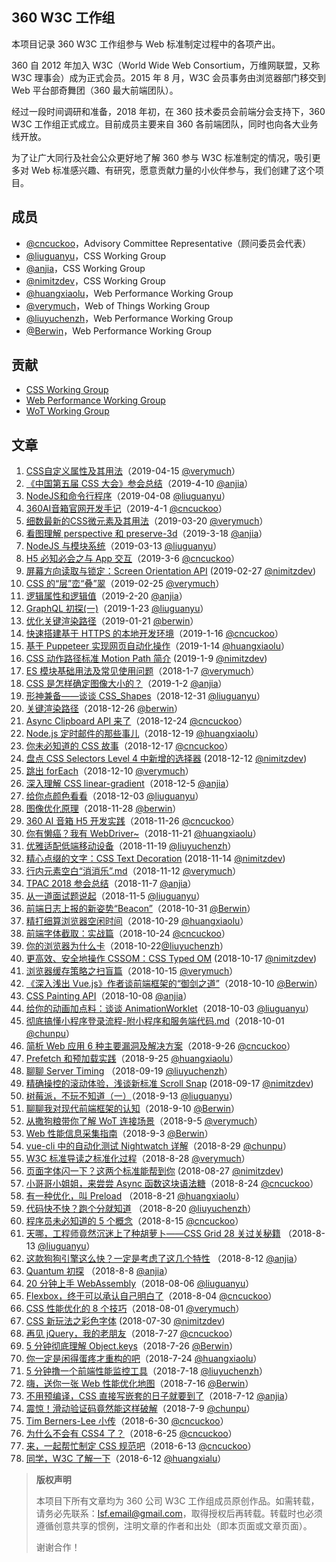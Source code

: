 ## 360 W3C 工作组

本项目记录 360 W3C 工作组参与 Web 标准制定过程中的各项产出。

360 自 2012 年加入 W3C（World Wide Web Consortium，万维网联盟，又称 W3C 理事会）成为正式会员。2015 年 8 月，W3C 会员事务由浏览器部门移交到 Web 平台部奇舞团（360 最大前端团队）。

经过一段时间调研和准备，2018 年初，在 360 技术委员会前端分会支持下，360 W3C 工作组正式成立。目前成员主要来自 360 各前端团队，同时也向各大业务线开放。

为了让广大同行及社会公众更好地了解 360 参与 W3C 标准制定的情况，吸引更多对 Web 标准感兴趣、有研究，愿意贡献力量的小伙伴参与，我们创建了这个项目。

## 成员

-   [@cncuckoo](https://github.com/cncuckoo)，Advisory Committee Representative（顾问委员会代表）
-   [@liuguanyu](https://github.com/liuguanyu)，CSS Working Group
-   [@anjia](https://github.com/anjia)，CSS Working Group
-   [@nimitzdev](https://github.com/nimitzdev)，CSS Working Group
-   [@huangxiaolu](https://github.com/huangxiaolu)，Web Performance Working Group
-   [@verymuch](https://github.com/verymuch)，Web of Things Working Group
-   [@liuyuchenzh](https://github.com/liuyuchenzh)，Web Performance Working Group
-   [@Berwin](https://github.com/Berwin)，Web Performance Working Group

## 贡献

-   [CSS Working Group](https://github.com/75team/w3c/blob/master/contributions/CSS_WG.md)
-   [Web Performance Working Group](https://github.com/75team/w3c/blob/master/contributions/WebPerf_WG.md)
-   [WoT Working Group](https://github.com/75team/w3c/blob/master/contributions/WoT_WG.md)

## 文章

1. [CSS自定义属性及其用法](/articles/20190415-CSS自定义属性及其用法.md)（2019-04-15 [@verymuch](https://github.com/verymuch/blog)）
1. [《中国第五届 CSS 大会》参会总结](articles/20190410_《中国第五届%20CSS%20大会》参会总结.md)（2019-4-10 [@anjia](https://github.com/anjia)）
1. [NodeJS和命令行程序](/articles/20190408_NodeJS和命令行程序.md)（2019-04-08 [@liuguanyu](https://github.com/liuguanyu)）
1. [360AI音箱官网开发手记](/articles/20190401_360AI音箱官网开发手记.md)（2019-4-1 [@cncuckoo](https://github.com/cncuckoo)）
1. [细数最新的CSS微元素及其用法](/articles/20190320-细数最新的CSS微元素及其用法.md)（2019-03-20 [@verymuch](https://github.com/verymuch/blog)）
1. [看图理解 perspective 和 preserve-3d](articles/20190318_看图理解%20perspective%20和%20preserve-3d.md)（2019-3-18 [@anjia](https://github.com/anjia)）
1. [NodeJS 与模块系统](/articles/20190313_NodeJS与模块系统.md)（2019-03-13 [@liuguanyu](https://github.com/liuguanyu)）
1. [H5 必知必会之与 App 交互](/articles/20190306_H5必知必会之与App交互.md)（2019-3-6 [@cncuckoo](https://github.com/cncuckoo)）
1. [屏幕方向读取与锁定：Screen Orientation API](/articles/20190227_屏幕方向读取与锁定_Screen_Orientation_API.md) (2019-02-27 [@nimitzdev](https://github.com/nimitzdev))
1. [CSS 的“层”峦“叠”翠](/articles/20190225_CSS的“层”峦“叠”翠.md)（2019-02-25 [@verymuch](https://github.com/verymuch/blog)）
1. [逻辑属性和逻辑值](articles/20190220_逻辑属性和逻辑值.md)（2019-2-20 [@anjia](https://github.com/anjia)）
1. [GraphQL 初探(一)](</articles/20190123_GraphQL初探(一).md>)（2019-1-23 [@liuguanyu](https://github.com/liuguanyu)）
1. [优化关键渲染路径](/articles/20190121_优化关键渲染路径.md)（2019-01-21 [@berwin](https://github.com/berwin)）
1. [快速搭建基于 HTTPS 的本地开发环境](/articles/20190116_快速搭建基于HTTPS的本地开发环境.md)（2019-1-16 [@cncuckoo](https://github.com/cncuckoo)）
1. [基于 Puppeteer 实现网页自动化操作](/articles/20190114_基于Puppeteer实现网页自动化操作.md)（2019-1-14 [@huangxiaolu](https://github.com/huangxiaolu)）
1. [CSS 动作路径标准 Motion Path 简介](/articles/20190109_CSS_动作路径标准Motion_Path_简介.md) (2019-1-9 [@nimitzdev](https://github.com/nimitzdev))
1. [ES 模块基础用法及常见使用问题](articles/20190107_ES模块基础用法及常见使用问题.md)（2018-1-7 [@verymuch](https://github.com/verymuch/blog)）
1. [CSS 是怎样确定图像大小的？](articles/20190102_CSS%20是怎样确定图像大小的？.md)（2019-1-2 [@anjia](https://github.com/anjia)）
1. [形神兼备——谈谈 CSS_Shapes](/articles/20181231_形神兼备——谈谈CSS_Shapes.md)（2018-12-31 [@liuguanyu](https://github.com/liuguanyu)）
1. [关键渲染路径](/articles/20181226_关键渲染路径.md)（2018-12-26 [@berwin](https://github.com/berwin)）
1. [Async Clipboard API 来了](/articles/20181224_Async_Clipboard_API来了.md)（2018-12-24 [@cncuckoo](https://github.com/cncuckoo)）
1. [Node.js 定时邮件的那些事儿](/articles/20181219_Node.js定时邮件的那些事儿.md)（2018-12-19 [@huangxiaolu](https://github.com/huangxiaolu)）
1. [你未必知道的 CSS 故事](/articles/20181217_你未必知道的CSS故事.md)（2018-12-17 [@cncuckoo](https://github.com/cncuckoo)）
1. [盘点 CSS Selectors Level 4 中新增的选择器](/articles/20181212_盘点CSS_Selectors_Level4_中新增的选择器.md) (2018-12-12 [@nimitzdev](https://github.com/nimitzdev))
1. [跳出 forEach](articles/20181210_跳出forEach.md)（2018-12-10 [@verymuch](https://github.com/verymuch/blog)）
1. [深入理解 CSS linear-gradient](articles/20181205_深入理解-CSS-linear-gradient.md)（2018-12-5 [@anjia](https://github.com/anjia)）
1. [给你点颜色看看](/articles/20181203_给你点颜色看看.md)（2018-12-03 [@liuguanyu](https://github.com/liuguanyu)）
1. [图像优化原理](/articles/20181128_图像优化原理.md)（2018-11-28 [@berwin](https://github.com/berwin)）
1. [360 AI 音箱 H5 开发实践](/articles/20181126_360AI音箱H5开发实践.md)（2018-11-26 [@cncuckoo](https://github.com/cncuckoo)）
1. [你有懒癌？我有 WebDriver~](articles/20181121_你有懒癌？我有WebDriver~.md)（2018-11-21 [@huangxiaolu](https://github.com/huangxiaolu)）
1. [优雅适配低端移动设备](articles/20181119_优雅适配低端移动设备.md)（2018-11-19 [@liuyuchenzh](https://github.com/liuyuchenzh)）
1. [精心点缀的文字：CSS Text Decoration](/articles/20181114_精心点缀的文字_CSS_Text_Decoration.md) (2018-11-14 [@nimitzdev](https://github.com/nimitzdev))
1. [行内元素空白“消消乐”.md](articles/20181112_行内元素空白“消消乐”.md)（2018-11-12 [@verymuch](https://github.com/verymuch/blog)）
1. [TPAC 2018 参会总结](articles/20181107_TPAC-2018-参会总结.md)（2018-11-7 [@anjia](https://github.com/anjia)）
1. [从一道面试题说起](articles/20181105_从一道面试题说起.md)（2018-11-5 [@liuguanyu](https://github.com/liuguanyu)）
1. [前端日志上报的新姿势“Beacon”](/articles/20181031_前端日志上报的新姿势“Beacon”.md)（2018-10-31 [@Berwin](https://github.com/berwin)）
1. [精打细算浏览器空闲时间](/articles/20181029_精打细算浏览器空闲时间.md)（2018-10-29 [@huangxiaolu](https://github.com/huangxiaolu)）
1. [前端字体截取：实战篇](/articles/20181024_前端字体截取：实战篇.md)（2018-10-24 [@cncuckoo](https://github.com/cncuckoo)）
1. [你的浏览器为什么卡](/articles/20181022_你的浏览器为什么卡.md)（2018-10-22[@liuyuchenzh](https://github.com/liuyuchenzh)）
1. [更高效、安全地操作 CSSOM：CSS Typed OM](/articles/20181017_更高效_安全地操作_CSSOM_CSS_Typed_OM.md) (2018-10-17 [@nimitzdev](https://github.com/nimitzdev))
1. [浏览器缓存策略之扫盲篇](/articles/20181015_浏览器缓存策略之扫盲篇.md)（2018-10-15 [@verymuch](https://github.com/verymuch/blog)）
1. [《深入浅出 Vue.js》作者谈前端框架的“御剑之道”](/articles/20181010_《深入浅出Vue.js》作者谈前端框架的“御剑之道”.md)（2018-10-10 [@Berwin](https://github.com/berwin)）
1. [CSS Painting API](/articles/20181008_CSS-Painting-API.md)（2018-10-08 [@anjia](https://github.com/anjia)）
1. [给你的动画加点料：谈谈 AnimationWorklet](/articles/20181003_给你的动画加点料：谈谈AnimationWorklet.md)（2018-10-03 [@liuguanyu](https://github.com/liuguanyu)）
1. [彻底搞懂小程序登录流程-附小程序和服务端代码.md](/articles/20181001_彻底搞懂小程序登录流程-附小程序和服务端代码.md)（2018-10-01 [@chunpu](https://github.com/chunpu)）
1. [简析 Web 应用 6 种主要漏洞及解决方案](/articles/20180926_简析Web应用6种主要漏洞及解决方案.md)（2018-9-26 [@cncuckoo](https://github.com/cncuckoo)）
1. [Prefetch 和预加载实践](/articles/20180925_Prefetch和预加载实践.md)（2018-9-25 [@huangxiaolu](https://github.com/huangxiaolu)）
1. [聊聊 Server Timing](/articles/20180919_聊聊Server_Timing.md) （2018-09-19 [@liuyuchenzh](https://github.com/liuyuchenzh)）
1. [精确操控的滚动体验，浅谈新标准 Scroll Snap](/articles/20180917_精确操控的滚动体验_浅谈Scroll_Snap.md) (2018-09-17 [@nimitzdev](https://github.com/nimitzdev))
1. [树莓派，不玩不知道（一）](/articles/20180913_树莓派，不玩不知道（一）.md)（2018-9-13 [@liuguanyu](https://github.com/liuguanyu)）
1. [聊聊我对现代前端框架的认知](/articles/20180910_聊聊我对现代前端框架的认知.md)（2018-9-10 [@Berwin](https://github.com/berwin)）
1. [从撒狗粮带你了解 WoT 连接场景](/articles/20180905-从撒狗粮带你了解WoT连接场景.md)（2018-9-5 [@verymuch](https://github.com/verymuch/blog)）
1. [Web 性能信息采集指南](/articles/20180903_Web性能信息采集指南.md)（2018-9-3 [@Berwin](https://github.com/berwin)）
1. [vue-cli 中的自动化测试 Nightwatch 详解](/articles/20180829_vue-cli中的自动化测试Nightwatch详解.md)（2018-8-29 [@chunpu](https://github.com/chunpu)）
1. [W3C 标准导读之标准化过程](/articles/20180828-W3C标准导读之标准化过程.md)（2018-8-28 [@verymuch](https://github.com/verymuch/blog)）
1. [页面字体闪一下？这两个标准能帮到你](/articles/20180827_页面字体闪一下？这两个标准能帮到你.md) (2018-08-27 [@nimitzdev](https://github.com/nimitzdev))
1. [小哥哥小姐姐，来尝尝 Async 函数这块语法糖](/articles/20180824_小哥哥小姐姐，来尝尝Async函数这块语法糖.md)（2018-8-24 [@cncuckoo](https://github.com/cncuckoo)）
1. [有一种优化，叫 Preload](/articles/20180821_有一种优化，叫Preload.md) （2018-8-21 [@huangxiaolu](https://github.com/huangxiaolu)）
1. [代码快不快？跑个分就知道](/articles/20180820_代码快不快？跑个分就知道.md) （2018-8-20 [@liuyuchenzh](https://github.com/liuyuchenzh)）
1. [程序员未必知道的 5 个概念](/articles/20180815_程序员未必知道的5个概念.md)（2018-8-15 [@cncuckoo](https://github.com/cncuckoo)）
1. [天哪，工程师竟然沉迷上了种胡萝卜——CSS Grid 28 关过关秘籍](https://github.com/liuguanyu/w3c/blob/master/articles/20180813_%E5%A4%A9%E5%93%AA%EF%BC%8C%E5%B7%A5%E7%A8%8B%E5%B8%88%E7%AB%9F%E7%84%B6%E6%B2%89%E8%BF%B7%E4%B8%8A%E4%BA%86%E7%A7%8D%E8%83%A1%E8%90%9D%E5%8D%9C%E2%80%94%E2%80%94CSS%20Grid%2028%E5%85%B3%E8%BF%87%E5%85%B3%E7%A7%98%E7%B1%8D.md) （2018-8-13 [@liuguanyu](https://github.com/liuguanyu)）
1. [这款狗狗引擎这么快？一定是考虑了这几个特性](https://github.com/75team/w3c/blob/master/articles/20180812_这款狗狗引擎这么快？一定是考虑了这几个特性.md) （2018-8-12 [@anjia](https://github.com/anjia)）
1. [Quantum 初探](https://github.com/75team/w3c/blob/master/articles/20180808_Quantum初探.md) （2018-8-8 [@anjia](https://github.com/anjia)）
1. [20 分钟上手 WebAssembly](/articles/20180806_20分钟上手WebAssembly.md)（2018-08-06 [@liuguanyu](https://github.com/liuguanyu)）
1. [Flexbox，终于可以承认自己明白了](/articles/20180804_Flexbox，终于可以承认自己明白了.md)（2018-8-04 [@cncuckoo](https://github.com/cncuckoo)）
1. [CSS 性能优化的 8 个技巧](/articles/20180801_CSS性能优化的8个技巧.md)（2018-08-01 [@verymuch](https://github.com/verymuch/blog)）
1. [CSS 新玩法之彩色字体](/articles/20180730_CSS字体新玩法之彩色字体.md) (2018-07-30 [@nimitzdev](https://github.com/nimitzdev))
1. [再见 jQuery，我的老朋友](/articles/20180727_再见jQuery，我的老朋友.md)（2018-7-27 [@cncuckoo](https://github.com/cncuckoo)）
1. [5 分钟彻底理解 Object.keys](/articles/20180726_5分钟彻底理解Object.keys.md)（2018-7-26 [@Berwin](https://github.com/berwin)）
1. [你一定是闲得蛋疼才重构的吧](https://github.com/75team/w3c/blob/master/articles/20180724_你一定是闲得蛋疼才重构的吧.md)（2018-7-24 [@huangxiaolu](https://github.com/huangxiaolu)）
1. [5 分钟撸一个前端性能监控工具](https://github.com/75team/w3c/blob/master/articles/20180718_5分钟撸一个前端性能监控工具.md)（2018-7-18 [@liuyuchenzh](https://github.com/liuyuchenzh)）
1. [嗨，送你一张 Web 性能优化地图](https://github.com/75team/w3c/blob/master/articles/20180716_嗨，送你一张Web性能优化地图.md)（2018-7-16 [@Berwin](https://github.com/berwin)）
1. [不用预编译，CSS 直接写嵌套的日子就要到了](https://github.com/75team/w3c/blob/master/articles/20180712_不用预编译，CSS直接写嵌套的日子就要到了.md)（2018-7-12 [@anjia](https://github.com/anjia)）
1. [震惊！滑动验证码竟然能这样破解](https://github.com/75team/w3c/blob/master/articles/20180709_震惊！滑动验证码竟然能这样破解.md)（2018-7-9 [@chunpu](https://github.com/chunpu)）
1. [Tim Berners-Lee 小传](https://github.com/75team/w3c/blob/master/articles/20180630_TimBernersLee小传.md)（2018-6-30 [@cncuckoo](https://github.com/cncuckoo)）
1. [为什么不会有 CSS4 了？](https://github.com/75team/w3c/blob/master/articles/20180625_为什么不会有CSS4了？.md)（2018-6-25 [@cncuckoo](https://github.com/cncuckoo)）
1. [来，一起帮忙制定 CSS 规范吧](https://github.com/75team/w3c/blob/master/articles/20180613_来，一起帮忙制定CSS规范吧.md)（2018-6-13 [@cncuckoo](https://github.com/cncuckoo)）
1. [同学，W3C 了解一下](https://github.com/75team/w3c/blob/master/articles/20180612_同学，W3C了解一下.md)（2018-6-12 [@huangxialu](https://github.com/huangxiaolu)）

> **版权声明**
>
> 本项目下所有文章均为 360 公司 W3C 工作组成员原创作品。如需转载，请务必先联系：lsf.email@gmail.com，取得授权后再转载。转载时也必须遵循创意共享的惯例，注明文章的作者和出处（即本页面或文章页面）。
>
> 谢谢合作！
